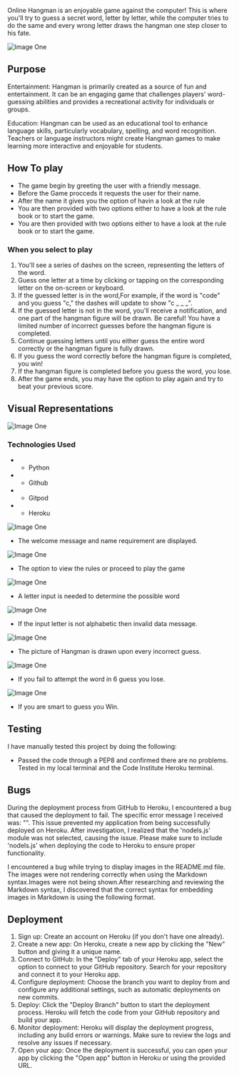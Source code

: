 Online Hangman is an enjoyable game against the computer! This is where you'll try to guess a secret word, letter by letter, while the computer tries to do the same and every wrong letter draws the  hangman one step closer to his fate. 
 
 ![Image One](assets/images/image_two.png)
 
 ## Purpose 
 
Entertainment: Hangman is primarily created as a source of fun and entertainment. It can be an engaging game that challenges players' word-guessing abilities and provides a recreational activity for individuals or groups.

Education: Hangman can be used as an educational tool to enhance language skills, particularly vocabulary, spelling, and word recognition. Teachers or language instructors might create Hangman games to make learning more interactive and enjoyable for students.
 
## How To play

* The game begin by greeting the user with a friendly message.
* Before the Game procceds it requests the user for their name.
* After the name it gives you the option of havin a look at the rule
* You are then provided with two options either to have a look at the rule book or  to start the game.
* You are then provided with two options either to have a look at the rule book or  to start the game.

  
### When you select to play 
1. You'll see a series of dashes on the screen, representing the letters of the word.
2. Guess one letter at a time by clicking or tapping on the corresponding letter on the on-screen or keyboard.
3. If the guessed letter is in the word,For example, if the word is "code" and you guess "c," the dashes will update to show "c _ _ _".
4. If the guessed letter is not in the word, you'll receive a notification, and one part of the hangman figure will be drawn. Be careful! You have a limited number of incorrect guesses before the hangman figure is completed.
6. Continue guessing letters until you either guess the entire word correctly or the hangman figure is fully drawn.
7. If you guess the word correctly before the hangman figure is completed, you win!
8. If the hangman figure is completed before you guess the word, you lose.
9. After the game ends, you may have the option to play again and try to beat your previous score.

   
## Visual Representations

![Image One](assets/images/image_one.png)

### Technologies Used
* * Python
* * Github
* * Gitpod
* * Heroku
 
  
![Image One](assets/images/image_three.png)
* The welcome message and name requirement are displayed.
  
 ![Image One](assets/images/image_eight.png)
* The option to view the rules or proceed to play the game
  
![Image One](assets/images/image_six.png)
* A letter input is needed to determine the possible word
  
![Image One](assets/images/image_eight.png)
* If the input letter is not alphabetic then invalid data message.
  
![Image One](assets/images/image_five.png)
* The picture of Hangman is drawn upon every incorrect guess.
  
![Image One](assets/images/image_four.png)
* If you fail to attempt the word in 6 guess you lose.

![Image One](assets/images/image_nine.png)
* If you are smart to guess you Win.


 ## Testing

 
 I have manually tested this project by doing the following:
* Passed the code through a PEP8 and confirmed there are no problems.
Tested in my local terminal and the Code Institute Heroku terminal.

## Bugs

During the deployment process from GitHub to Heroku, I encountered a bug that caused the deployment to fail. The specific error message I received was: "<insert error message>". This issue prevented my application from being successfully deployed on Heroku.
After investigation, I realized that the 'nodels.js' module was not selected, causing the issue. Please make sure to include 'nodels.js' when deploying the code to Heroku to ensure proper functionality.

I encountered a bug while trying to display images in the README.md file. The images were not rendering correctly when using the Markdown syntax.Images were not being shown.After researching and reviewing the Markdown syntax, I discovered that the correct syntax for embedding images in Markdown is using the following format.

## Deployment

1. Sign up: Create an account on Heroku (if you don't have one already).
2. Create a new app: On Heroku, create a new app by clicking the "New" button and giving it a unique name.
3. Connect to GitHub: In the "Deploy" tab of your Heroku app, select the option to connect to your GitHub repository. Search for your repository and connect it to your Heroku app.
4. Configure deployment: Choose the branch you want to deploy from and configure any additional settings, such as automatic deployments on new commits.
5. Deploy: Click the "Deploy Branch" button to start the deployment process. Heroku will fetch the code from your GitHub repository and build your app.
6. Monitor deployment: Heroku will display the deployment progress, including any build errors or warnings. Make sure to review the logs and resolve any issues if necessary.
7. Open your app: Once the deployment is successful, you can open your app by clicking the "Open app" button in Heroku or using the provided URL.
